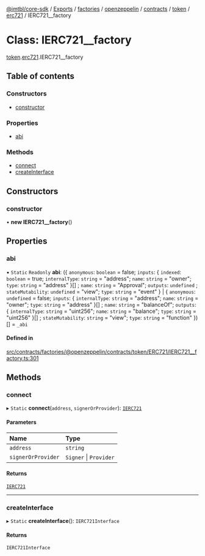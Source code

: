 [@imtbl/core-sdk](../README.md) / [Exports](../modules.md) / [factories](../modules/factories.md) / [openzeppelin](../modules/factories.openzeppelin.md) / [contracts](../modules/factories.openzeppelin.contracts.md) / [token](../modules/factories.openzeppelin.contracts.token.md) / [erc721](../modules/factories.openzeppelin.contracts.token.erc721.md) / IERC721\_\_factory

# Class: IERC721\_\_factory

[token](../modules/factories.openzeppelin.contracts.token.md).[erc721](../modules/factories.openzeppelin.contracts.token.erc721.md).IERC721__factory

## Table of contents

### Constructors

- [constructor](factories.openzeppelin.contracts.token.erc721.IERC721__factory.md#constructor)

### Properties

- [abi](factories.openzeppelin.contracts.token.erc721.IERC721__factory.md#abi)

### Methods

- [connect](factories.openzeppelin.contracts.token.erc721.IERC721__factory.md#connect)
- [createInterface](factories.openzeppelin.contracts.token.erc721.IERC721__factory.md#createinterface)

## Constructors

### constructor

• **new IERC721__factory**()

## Properties

### abi

▪ `Static` `Readonly` **abi**: ({ `anonymous`: `boolean` = false; `inputs`: { `indexed`: `boolean` = true; `internalType`: `string` = "address"; `name`: `string` = "owner"; `type`: `string` = "address" }[] ; `name`: `string` = "Approval"; `outputs`: `undefined` ; `stateMutability`: `undefined` = "view"; `type`: `string` = "event" } \| { `anonymous`: `undefined` = false; `inputs`: { `internalType`: `string` = "address"; `name`: `string` = "owner"; `type`: `string` = "address" }[] ; `name`: `string` = "balanceOf"; `outputs`: { `internalType`: `string` = "uint256"; `name`: `string` = "balance"; `type`: `string` = "uint256" }[] ; `stateMutability`: `string` = "view"; `type`: `string` = "function" })[] = `_abi`

#### Defined in

[src/contracts/factories/@openzeppelin/contracts/token/ERC721/IERC721__factory.ts:301](https://github.com/immutable/imx-core-sdk/blob/7204457/src/contracts/factories/@openzeppelin/contracts/token/ERC721/IERC721__factory.ts#L301)

## Methods

### connect

▸ `Static` **connect**(`address`, `signerOrProvider`): [`IERC721`](../interfaces/openzeppelin.contracts.token.erc721.IERC721.md)

#### Parameters

| Name | Type |
| :------ | :------ |
| `address` | `string` |
| `signerOrProvider` | `Signer` \| `Provider` |

#### Returns

[`IERC721`](../interfaces/openzeppelin.contracts.token.erc721.IERC721.md)

___

### createInterface

▸ `Static` **createInterface**(): `IERC721Interface`

#### Returns

`IERC721Interface`
